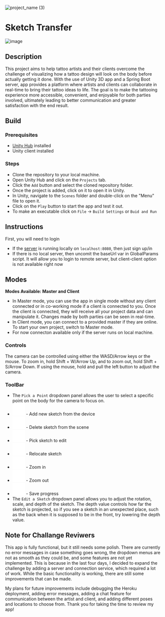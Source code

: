 ![project_name (3)](https://user-images.githubusercontent.com/66903296/233828533-91c2a683-75b4-4c3d-8c41-af0bedbab1dd.png)
# Sketch Transfer
![image](https://user-images.githubusercontent.com/66903296/233837617-7da3399d-3ede-4838-9b88-89fafb3372ab.png)


## Description
This project aims to help tattoo artists and their clients overcome the challenge of visualizing how a tattoo design will look on the body before actually getting it done. With the use of Unity 3D app and a Spring Boot server, app provides a platform where artists and clients can collaborate in real-time to bring their tattoo ideas to life. The goal is to make the tattooing experience more accessible, convenient, and enjoyable for both parties involved, ultimately leading to better communication and greater satisfaction with the end result.

## Build
### Prerequisites
- [Unity Hub](https://unity.com/download) installed
- Unity client installed
### Steps
- Clone the repository to your local machine.
- Open Unity Hub and click on the `Projects` tab.
- Click the `Add` button and select the cloned repository folder.
- Once the project is added, click on it to open it in Unity.
- In Unity, navigate to the `Scenes` folder and double-click on the "Menu" file to open it.
- Click on the `Play` button to start the app and test it out.
- To make an executable click on `File` -> `Build Settings` or `Buid and Run`

## Instructions
First, you will need to login
- If the [server](https://github.com/node-value/sketch_transfer_server) is running locally on `localhost:8080`, then just sign up/in
- If there is no local server, then uncomit the baseUrl var in GlobalParams script. It will allow you to login to remote server, but client-client option is not available right now

## Modes
**Modes Available: Master and Client**
- In Master mode, you can use the app in single mode without any client connected or in co-working mode if a client is connected to you. Once the client is connected, they will receive all your project data and can manipulate it. Changes made by both parties can be seen in real-time.
- In Client mode, you can connect to a provided master if they are online. To start your own project, switch to Master mode.
- For now connecton available only if the server runs on local machine.

### Controls
The camera can be controlled using either the WASD/Arrow keys or the mouse. To zoom in, hold Shift + W/Arrow Up, and to zoom out, hold Shift + S/Arrow Down. If using the mouse, hold and pull the left button to adjust the camera.

### ToolBar 
- The `Pick a Point` dropdown panel allows the user to select a specific point on the body for the camera to focus on.
- <img src="https://github.com/node-value/sketch_transfer/blob/master/Assets/Resources/Icons/AddIcon.svg" alt="alt text" width="40" height="40"> - Add new sketch from the device
- <img src="https://github.com/node-value/sketch_transfer/blob/master/Assets/Resources/Icons/Delete_Icon.PNG" alt="alt text" width="40" height="40"> - Delete sketch from the scene
- <img src="https://github.com/node-value/sketch_transfer/blob/master/Assets/Resources/Icons/IMG_3986.PNG" alt="alt text" width="40" height="40"> - Pick sketch to edit
- <img src="https://github.com/node-value/sketch_transfer/blob/master/Assets/Resources/Icons/IMG_3987.PNG" alt="alt text" width="40" height="40"> - Relocate sketch
- <img src="https://github.com/node-value/sketch_transfer/blob/master/Assets/Resources/Icons/ZoomInIcon.svg" alt="alt text" width="40" height="40"> - Zoom in
- <img src="https://github.com/node-value/sketch_transfer/blob/master/Assets/Resources/Icons/ZoomOutIcon.svg" alt="alt text" width="40" height="40"> - Zoom out
- <img src="https://github.com/node-value/sketch_transfer/blob/master/Assets/Resources/Icons/Save_Icon.PNG" alt="alt text" width="40" height="40"> - Save progress
- The `Edit a Sketch` dropdown panel allows you to adjust the rotation, scale, and depth of the sketch. The depth value controls how far the sketch is projected, so if you see a sketch in an unexpected place, such as the back when it is supposed to be in the front, try lowering the depth value.

## Note for Challange Reviwers
This app is fully functional, but it still needs some polish. There are currently no error messages in case something goes wrong, the dropdown menus are not as smooth as they could be, and some features are not yet implemented. This is because in the last four days, I decided to expand the challenge by adding a server and connection service, which required a lot of work. While the basic functionality is working, there are still some improvements that can be made.

My plans for future improvements include debugging the Heroku deployment, adding error messages, adding a chat feature for communication between the artist and client, and adding different poses and locations to choose from. Thank you for taking the time to review my app! 
